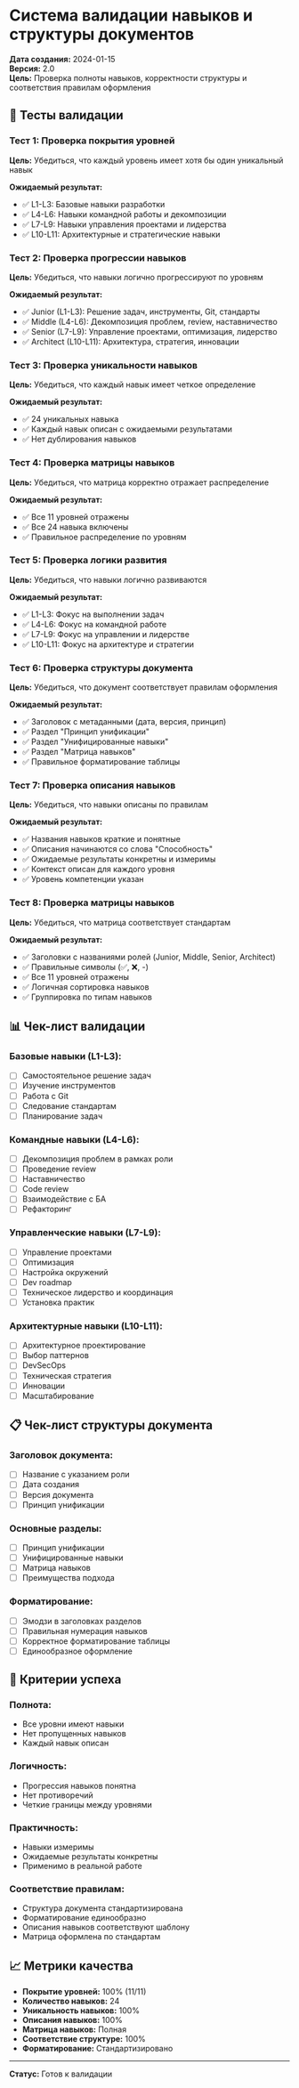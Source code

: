 # Система валидации навыков и структуры документов

**Дата создания:** 2024-01-15  
**Версия:** 2.0  
**Цель:** Проверка полноты навыков, корректности структуры и соответствия правилам оформления

## 🧪 Тесты валидации

### Тест 1: Проверка покрытия уровней
**Цель:** Убедиться, что каждый уровень имеет хотя бы один уникальный навык

**Ожидаемый результат:**
- ✅ L1-L3: Базовые навыки разработки
- ✅ L4-L6: Навыки командной работы и декомпозиции
- ✅ L7-L9: Навыки управления проектами и лидерства
- ✅ L10-L11: Архитектурные и стратегические навыки

### Тест 2: Проверка прогрессии навыков
**Цель:** Убедиться, что навыки логично прогрессируют по уровням

**Ожидаемый результат:**
- ✅ Junior (L1-L3): Решение задач, инструменты, Git, стандарты
- ✅ Middle (L4-L6): Декомпозиция проблем, review, наставничество
- ✅ Senior (L7-L9): Управление проектами, оптимизация, лидерство
- ✅ Architect (L10-L11): Архитектура, стратегия, инновации

### Тест 3: Проверка уникальности навыков
**Цель:** Убедиться, что каждый навык имеет четкое определение

**Ожидаемый результат:**
- ✅ 24 уникальных навыка
- ✅ Каждый навык описан с ожидаемыми результатами
- ✅ Нет дублирования навыков

### Тест 4: Проверка матрицы навыков
**Цель:** Убедиться, что матрица корректно отражает распределение

**Ожидаемый результат:**
- ✅ Все 11 уровней отражены
- ✅ Все 24 навыка включены
- ✅ Правильное распределение по уровням

### Тест 5: Проверка логики развития
**Цель:** Убедиться, что навыки логично развиваются

**Ожидаемый результат:**
- ✅ L1-L3: Фокус на выполнении задач
- ✅ L4-L6: Фокус на командной работе
- ✅ L7-L9: Фокус на управлении и лидерстве
- ✅ L10-L11: Фокус на архитектуре и стратегии

### Тест 6: Проверка структуры документа
**Цель:** Убедиться, что документ соответствует правилам оформления

**Ожидаемый результат:**
- ✅ Заголовок с метаданными (дата, версия, принцип)
- ✅ Раздел "Принцип унификации"
- ✅ Раздел "Унифицированные навыки"
- ✅ Раздел "Матрица навыков"
- ✅ Правильное форматирование таблицы

### Тест 7: Проверка описания навыков
**Цель:** Убедиться, что навыки описаны по правилам

**Ожидаемый результат:**
- ✅ Названия навыков краткие и понятные
- ✅ Описания начинаются со слова "Способность"
- ✅ Ожидаемые результаты конкретны и измеримы
- ✅ Контекст описан для каждого уровня
- ✅ Уровень компетенции указан

### Тест 8: Проверка матрицы навыков
**Цель:** Убедиться, что матрица соответствует стандартам

**Ожидаемый результат:**
- ✅ Заголовки с названиями ролей (Junior, Middle, Senior, Architect)
- ✅ Правильные символы (✅, ❌, -)
- ✅ Все 11 уровней отражены
- ✅ Логичная сортировка навыков
- ✅ Группировка по типам навыков

## 📊 Чек-лист валидации

### Базовые навыки (L1-L3):
- [ ] Самостоятельное решение задач
- [ ] Изучение инструментов
- [ ] Работа с Git
- [ ] Следование стандартам
- [ ] Планирование задач

### Командные навыки (L4-L6):
- [ ] Декомпозиция проблем в рамках роли
- [ ] Проведение review
- [ ] Наставничество
- [ ] Code review
- [ ] Взаимодействие с БА
- [ ] Рефакторинг

### Управленческие навыки (L7-L9):
- [ ] Управление проектами
- [ ] Оптимизация
- [ ] Настройка окружений
- [ ] Dev roadmap
- [ ] Техническое лидерство и координация
- [ ] Установка практик

### Архитектурные навыки (L10-L11):
- [ ] Архитектурное проектирование
- [ ] Выбор паттернов
- [ ] DevSecOps
- [ ] Техническая стратегия
- [ ] Инновации
- [ ] Масштабирование

## 📋 Чек-лист структуры документа

### Заголовок документа:
- [ ] Название с указанием роли
- [ ] Дата создания
- [ ] Версия документа
- [ ] Принцип унификации

### Основные разделы:
- [ ] Принцип унификации
- [ ] Унифицированные навыки
- [ ] Матрица навыков
- [ ] Преимущества подхода

### Форматирование:
- [ ] Эмодзи в заголовках разделов
- [ ] Правильная нумерация навыков
- [ ] Корректное форматирование таблицы
- [ ] Единообразное оформление

## 🎯 Критерии успеха

### Полнота:
- Все уровни имеют навыки
- Нет пропущенных навыков
- Каждый навык описан

### Логичность:
- Прогрессия навыков понятна
- Нет противоречий
- Четкие границы между уровнями

### Практичность:
- Навыки измеримы
- Ожидаемые результаты конкретны
- Применимо в реальной работе

### Соответствие правилам:
- Структура документа стандартизирована
- Форматирование единообразно
- Описания навыков соответствуют шаблону
- Матрица оформлена по стандартам

## 📈 Метрики качества

- **Покрытие уровней:** 100% (11/11)
- **Количество навыков:** 24
- **Уникальность навыков:** 100%
- **Описания навыков:** 100%
- **Матрица навыков:** Полная
- **Соответствие структуре:** 100%
- **Форматирование:** Стандартизировано

---

**Статус:** Готов к валидации 